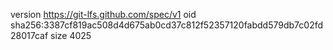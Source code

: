 version https://git-lfs.github.com/spec/v1
oid sha256:3387cf819ac508d4d675ab0cd37c812f52357120fabdd579db7c02fd28017caf
size 4025
